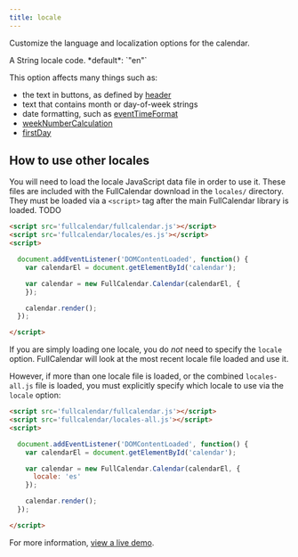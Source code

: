 ```yaml
---
title: locale
---
```


Customize the language and localization options for the calendar.

<div class='spec' markdown='1'>
A String locale code. *default*: `"en"`
</div>

This option affects many things such as:

- the text in buttons, as defined by [header](header)
- text that contains month or day-of-week strings
- date formatting, such as [eventTimeFormat](eventTimeFormat)
- [weekNumberCalculation](weekNumberCalculation)
- [firstDay](firstDay)


## How to use other locales

You will need to load the locale JavaScript data file in order to use it.
These files are included with the FullCalendar download in the `locales/` directory.
They must be loaded via a `<script>` tag after the main FullCalendar library is loaded.
TODO

```html
<script src='fullcalendar/fullcalendar.js'></script>
<script src='fullcalendar/locales/es.js'></script>
<script>

  document.addEventListener('DOMContentLoaded', function() {
    var calendarEl = document.getElementById('calendar');

    var calendar = new FullCalendar.Calendar(calendarEl, {
    });

    calendar.render();
  });

</script>
```

If you are simply loading one locale, you do *not* need to specify the `locale` option. FullCalendar will look at the most recent locale file loaded and use it.

However, if more than one locale file is loaded, or the combined `locales-all.js` file is loaded, you must explicitly specify which locale to use via the `locale` option:

```html
<script src='fullcalendar/fullcalendar.js'></script>
<script src='fullcalendar/locales-all.js'></script>
<script>

  document.addEventListener('DOMContentLoaded', function() {
    var calendarEl = document.getElementById('calendar');

    var calendar = new FullCalendar.Calendar(calendarEl, {
      locale: 'es'
    });

    calendar.render();
  });

</script>
```

For more information, [view a live demo](locale-demo).

